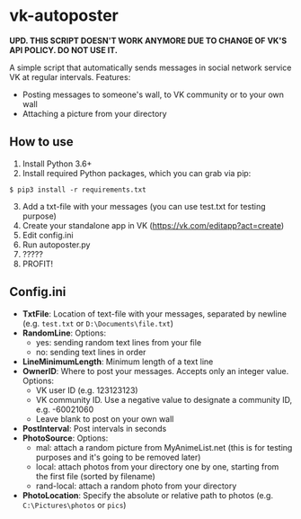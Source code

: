 # vk-autoposter


**UPD. THIS SCRIPT DOESN'T WORK ANYMORE DUE TO CHANGE OF VK'S API POLICY. DO NOT USE IT.**


A simple script that automatically sends messages in social network service VK at regular intervals.
Features:
- Posting messages to someone's wall, to VK community or to your own wall
- Attaching a picture from your directory

## How to use
1. Install Python 3.6+
2. Install required Python packages, which you can grab via pip:

`$ pip3 install -r requirements.txt`

3. Add a txt-file with your messages (you can use test.txt for testing purpose)
4. Create your standalone app in VK (https://vk.com/editapp?act=create)
5. Edit config.ini
6. Run autoposter.py
7. ?????
8. PROFIT!

## Config.ini
- **TxtFile**: Location of text-file with your messages, separated by newline (e.g. `test.txt` or `D:\Documents\file.txt`)
- **RandomLine**: Options:
  - yes: sending random text lines from your file
  - no: sending text lines in order
- **LineMinimumLength**: Minimum length of a text line
- **OwnerID**: Where to post your messages. Accepts only an integer value. Options:
  - VK user ID (e.g. 123123123)
  - VK community ID. Use a negative value to designate a community ID, e.g. -60021060
  - Leave blank to post on your own wall
- **PostInterval**: Post intervals in seconds
- **PhotoSource**: Options:
  - mal: attach a random picture from MyAnimeList.net (this is for testing purposes and it's going to be removed later)
  - local: attach photos from your directory one by one, starting from the first file (sorted by filename)
  - rand-local: attach a random photo from your directory
- **PhotoLocation**: Specify the absolute or relative path to photos (e.g. `C:\Pictures\photos` or `pics`)
